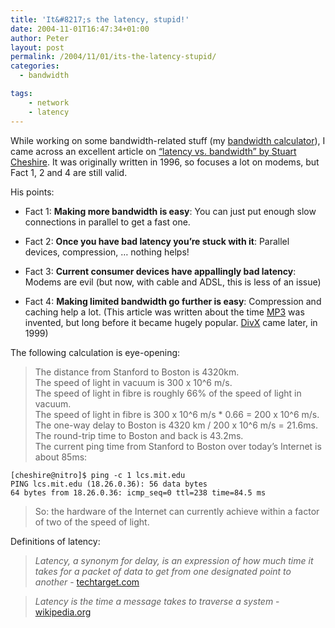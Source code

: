 ```yaml
---
title: 'It&#8217;s the latency, stupid!'
date: 2004-11-01T16:47:34+01:00
author: Peter
layout: post
permalink: /2004/11/01/its-the-latency-stupid/
categories:
  - bandwidth

tags:
    - network
    - latency
---
```

While working on some bandwidth-related stuff (my [bandwidth calculator](https://toolstud.io/data/bandwidth.php)), I came across an excellent article on [&#8220;latency vs. bandwidth&#8221; by Stuart Cheshire](http://www.stuartcheshire.org/rants/Latency.html). It was originally written in 1996, so focuses a lot on modems, but Fact 1, 2 and 4 are still valid.

His points:

* Fact 1: **Making more bandwidth is easy**: You can just put enough slow connections in parallel to get a fast one.</p> 
    
* Fact 2: **Once you have bad latency you&#8217;re stuck with it**: Parallel devices, compression, &#8230; nothing helps! </p> 
        
* Fact 3: **Current consumer devices have appallingly bad latency**: Modems are evil (but now, with cable and ADSL, this is less of an issue)</p> 
            
* Fact 4: **Making limited bandwidth go further is easy**: Compression and caching help a lot. (This article was written about the time [MP3](http://en.wikipedia.org/wiki/Mp3) was invented, but long before it became hugely popular. [DivX](http://en.wikipedia.org/wiki/Divx) came later, in 1999) 

The following calculation is eye-opening:

> The distance from Stanford to Boston is 4320km.  
> The speed of light in vacuum is 300 x 10^6 m/s.  
> The speed of light in fibre is roughly 66% of the speed of light in vacuum.  
> The speed of light in fibre is 300 x 10^6 m/s * 0.66 = 200 x 10^6 m/s.  
> The one-way delay to Boston is 4320 km / 200 x 10^6 m/s = 21.6ms.  
> The round-trip time to Boston and back is 43.2ms.  
> The current ping time from Stanford to Boston over today&#8217;s Internet is about 85ms:  

```
[cheshire@nitro]$ ping -c 1 lcs.mit.edu
PING lcs.mit.edu (18.26.0.36): 56 data bytes
64 bytes from 18.26.0.36: icmp_seq=0 ttl=238 time=84.5 ms
```

> So: the hardware of the Internet can currently achieve within a factor of two of the speed of light.

Definitions of latency:

> _Latency, a synonym for delay, is an expression of how much time it takes for a packet of data to get from one designated point to another_ - [techtarget.com](http://whatis.techtarget.com/definition/0,,sid9_gci212456,00.html)
    
> _Latency is the time a message takes to traverse a system_ - [wikipedia.org](http://en.wikipedia.org/wiki/Latency)
